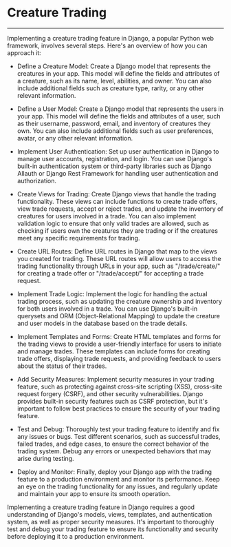 # Creature Trading
___
Implementing a creature trading feature in Django, a popular Python web framework, involves several steps. Here's an overview of how you can approach it:

- Define a Creature Model: Create a Django model that represents the creatures in your app. This model will define the fields and attributes of a creature, such as its name, level, abilities, and owner. You can also include additional fields such as creature type, rarity, or any other relevant information.

- Define a User Model: Create a Django model that represents the users in your app. This model will define the fields and attributes of a user, such as their username, password, email, and inventory of creatures they own. You can also include additional fields such as user preferences, avatar, or any other relevant information.

- Implement User Authentication: Set up user authentication in Django to manage user accounts, registration, and login. You can use Django's built-in authentication system or third-party libraries such as Django Allauth or Django Rest Framework for handling user authentication and authorization.

- Create Views for Trading: Create Django views that handle the trading functionality. These views can include functions to create trade offers, view trade requests, accept or reject trades, and update the inventory of creatures for users involved in a trade. You can also implement validation logic to ensure that only valid trades are allowed, such as checking if users own the creatures they are trading or if the creatures meet any specific requirements for trading.

- Create URL Routes: Define URL routes in Django that map to the views you created for trading. These URL routes will allow users to access the trading functionality through URLs in your app, such as "/trade/create/" for creating a trade offer or "/trade/accept/" for accepting a trade request.

- Implement Trade Logic: Implement the logic for handling the actual trading process, such as updating the creature ownership and inventory for both users involved in a trade. You can use Django's built-in querysets and ORM (Object-Relational Mapping) to update the creature and user models in the database based on the trade details.

- Implement Templates and Forms: Create HTML templates and forms for the trading views to provide a user-friendly interface for users to initiate and manage trades. These templates can include forms for creating trade offers, displaying trade requests, and providing feedback to users about the status of their trades.

- Add Security Measures: Implement security measures in your trading feature, such as protecting against cross-site scripting (XSS), cross-site request forgery (CSRF), and other security vulnerabilities. Django provides built-in security features such as CSRF protection, but it's important to follow best practices to ensure the security of your trading feature.

- Test and Debug: Thoroughly test your trading feature to identify and fix any issues or bugs. Test different scenarios, such as successful trades, failed trades, and edge cases, to ensure the correct behavior of the trading system. Debug any errors or unexpected behaviors that may arise during testing.

- Deploy and Monitor: Finally, deploy your Django app with the trading feature to a production environment and monitor its performance. Keep an eye on the trading functionality for any issues, and regularly update and maintain your app to ensure its smooth operation.

Implementing a creature trading feature in Django requires a good understanding of Django's models, views, templates, and authentication system, as well as proper security measures. It's important to thoroughly test and debug your trading feature to ensure its functionality and security before deploying it to a production environment.